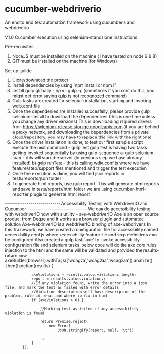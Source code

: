# cucumber-webdriverio
An end to end test automation framework using cucumberjs and webdriverio

V1.0
Cucumber execution using selenium-standalone
Instructions

Pre-requisites
1. NodeJS must be installed on the machine ( I have tested on node 6 & 8)
2. GIT must be installed on the machine (for Windows)

Set up guilde
1. Clone/download the project
2. Install dependencies by using 'npm install or npm i"
3. Install gulp globally - npm i gulp -g (sometimes if you dont do this, you might get error saying gulp is not recognozed command)
4. Gulp tasks are created for selenium installation, starting and invoking wdio.conf file
5. Once the dependenies are installed succesfully, please provide gulp selenium-install to download the dependencies (this is one time unless you change any driver versions)
This is downloading required drivers from https://selenium-release.storage.googleapis.com (if you are behind a proxy network, and downloading the dependencies from a private cloud/repository, you may have to replace this link with the right one)
6. Once the driver installation is done, to test our first sample script, execute the next command - gulp test
   gulp test is having two tasks getting invoked sequentially by using gulp-sequence
   a) gulp selenium-start - this will start the server (in previous step we have already installed)
   b) gulp runTest - this is calling wdio.conf.js where we have feature/step/support files mentioned and trigger the test execution
7. Once the execution is done, you will find json reports in tests/reports/json folder
8. To generate html reports, use gulp report. This will generate html reports and save in tests/reports/html folder
    we are using cucumber-html-reporter plugin to generate html report
    
 ---------------------------- Accessibility Testing with WebdriverIO and Cucumber-------------------------------
 We can do accessibility testing with webdriverIO now with a utility - axe-webdriverIO
 Axe is an open source product from Deque and it works as a browser plugin and automated solution
 Axe-webdriverIO is a webdriverIO binding of axe-webdriverjs
 In this framework, we have created a configuration file for accessibility named accessibility.conf.js where accessibility feature file and step definitions can be configured.Also created a gulp task 'axe' to invoke accessibility configuration file and selenium tasks.
 below code will do the axe core rules injection to the html and the same will be validated and provided the results-
    return new axeBuilder(browser).withTags(['wcag2a','wcag2aa','wcag2aa']).analyze()
            .then(function(results) {

                axeViolations = results.value.violations.length;
                report = results.value.violations;
                //If any violation found, write the error into a json file, and mark the test as failed with error details
                //Violation description will have description of the problem, rule id, what and where to fix in html
                if (axeViolations > 0) {

                    //Marking test as failed if any accessibility violation is found

                    return Promise.reject(
                        new Error(
                            JSON.stringify(report, null, '\t'))

                    );
                }
            });


